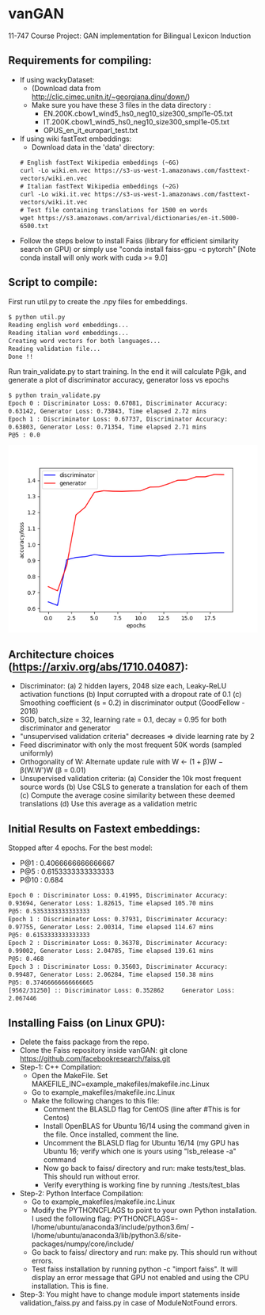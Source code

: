 # vanGAN
11-747 Course Project: GAN implementation for Bilingual Lexicon Induction

Requirements for compiling:
------------------------------
- If using wackyDataset:
    - (Download data from http://clic.cimec.unitn.it/~georgiana.dinu/down/)
    - Make sure you have these 3 files in the data directory :
        - EN.200K.cbow1_wind5_hs0_neg10_size300_smpl1e-05.txt
        - IT.200K.cbow1_wind5_hs0_neg10_size300_smpl1e-05.txt
        - OPUS_en_it_europarl_test.txt
- If using wiki fastText embeddings:
    - Download data in the 'data' directory:
    ```
    # English fastText Wikipedia embeddings (~6G)
    curl -Lo wiki.en.vec https://s3-us-west-1.amazonaws.com/fasttext-vectors/wiki.en.vec
    # Italian fastText Wikipedia embeddings (~2G)
    curl -Lo wiki.it.vec https://s3-us-west-1.amazonaws.com/fasttext-vectors/wiki.it.vec
    # Test file containing translations for 1500 en words
    wget https://s3.amazonaws.com/arrival/dictionaries/en-it.5000-6500.txt
    ```
- Follow the steps below to install Faiss (library for efficient similarity search on GPU)
  or simply use "conda install faiss-gpu -c pytorch" [Note conda install will only work with cuda >= 9.0]

Script to compile:
------------------------------
First run util.py to create the .npy files for embeddings.
```
$ python util.py
Reading english word embeddings...
Reading italian word embeddings...
Creating word vectors for both languages...
Reading validation file...
Done !!
```
Run train_validate.py to start training. In the end it will calculate P@k, and generate a plot of discriminator accuracy, generator loss vs epochs 
```
$ python train_validate.py
Epoch 0 : Discriminator Loss: 0.67081, Discriminator Accuracy: 0.63142, Generator Loss: 0.73843, Time elapsed 2.72 mins
Epoch 1 : Discriminator Loss: 0.67737, Discriminator Accuracy: 0.63803, Generator Loss: 0.71354, Time elapsed 2.71 mins
P@5 : 0.0
```
![alt text](https://github.com/MysteryVaibhav/vanGAN/blob/gan/src/d_g.png)

Architecture choices (https://arxiv.org/abs/1710.04087):
------------------------------
- Discriminator:
    (a) 2 hidden layers, 2048 size each, Leaky-ReLU activation functions
    (b) Input corrupted with a dropout rate of 0.1
    (c) Smoothing coefficient (s = 0.2) in discriminator output (GoodFellow - 2016)
- SGD, batch_size = 32, learning rate = 0.1, decay = 0.95 for both discriminator and generator
- "unsupervised validation criteria" decreases => divide learning rate by 2
- Feed discriminator with only the most frequent 50K words (sampled uniformly)
- Orthogonality of W: Alternate update rule with W ← (1 + β)W − β(W.W')W (β = 0.01)
- Unsupervised validation criteria:
    (a) Consider the 10k most frequent source words
    (b) Use CSLS to generate a translation for each of them
    (c) Compute the average cosine similarity between these deemed translations
    (d) Use this average as a validation metric
    
Initial Results on Fastext embeddings:
------------------------------
Stopped after 4 epochs.
For the best model:
- P@1 : 0.4066666666666667
- P@5 : 0.6153333333333333
- P@10 :  0.684
```
Epoch 0 : Discriminator Loss: 0.41995, Discriminator Accuracy: 0.93694, Generator Loss: 1.82615, Time elapsed 105.70 mins
P@5: 0.5353333333333333
Epoch 1 : Discriminator Loss: 0.37931, Discriminator Accuracy: 0.97755, Generator Loss: 2.00314, Time elapsed 114.67 mins
P@5: 0.6153333333333333
Epoch 2 : Discriminator Loss: 0.36378, Discriminator Accuracy: 0.99002, Generator Loss: 2.04785, Time elapsed 139.61 mins
P@5: 0.468
Epoch 3 : Discriminator Loss: 0.35603, Discriminator Accuracy: 0.99487, Generator Loss: 2.06284, Time elapsed 150.38 mins
P@5: 0.37466666666666665
[9562/31250] :: Discriminator Loss: 0.352862     Generator Loss: 2.067446
```

Installing Faiss (on Linux GPU):
------------------------------
- Delete the faiss package from the repo.
- Clone the Faiss repository inside vanGAN: git clone https://github.com/facebookresearch/faiss.git
- Step-1: C++ Compilation:
    - Open the MakeFile. Set MAKEFILE_INC=example_makefiles/makefile.inc.Linux
    - Go to example_makefiles/makefile.inc.Linux
    - Make the following changes to this file:
        - Comment the BLASLD flag for CentOS (line after #This is for Centos)
        - Install OpenBLAS for Ubuntu 16/14 using the command given in the file. Once installed, comment the line.
        - Uncomment the BLASLD flag for Ubuntu 16/14 (my GPU has Ubuntu 16; verify which one is yours using "lsb_release -a" command
        - Now go back to faiss/ directory and run: make tests/test_blas. This should run without error.
        - Verify everything is working fine by running ./tests/test_blas
- Step-2: Python Interface Compilation:
    - Go to example_makefiles/makefile.inc.Linux
    - Modify the PYTHONCFLAGS to point to your own Python installation. I used the following flag:
        PYTHONCFLAGS=-I/home/ubuntu/anaconda3/include/python3.6m/ -I/home/ubuntu/anaconda3/lib/python3.6/site-packages/numpy/core/include/
    - Go back to faiss/ directory and run: make py. This should run without errors.
    - Test faiss installation by running python -c "import faiss". It will display an error message that GPU not enabled and using the CPU installation. This is fine.
- Step-3: You might have to change module import statements inside validation_faiss.py and faiss.py in case of ModuleNotFound errors.
